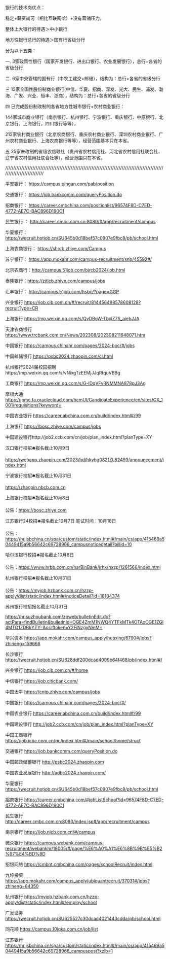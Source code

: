 银行的技术岗优点：

稳定+薪资尚可（相比互联网哈）+没有营销压力。

整体上大银行的待遇＞中小银行

地方性银行总行的待遇＞国有行省级分行

分为以下五类：

一.  3家政策性银行（国家开发银行、进出口银行、农业发展银行），总行+各省的省级分行

二.  6家中央管辖的国有行（中农工建交+邮储），结构为：总行+各省的省级分行

三  12家全国性股份制商业银行(中信、华夏、招商、深发、光大、民生、浦发、渤海、广发、兴业、恒丰、浙商），结构为：总行+各省的省级分行

四  已完成股份制改制的各省地方性城市银行+农村商业银行：

144家城市商业银行（南京银行、杭州银行、宁波银行、重庆银行、中原银行、北京银行、上海银行，四川银行等等），

212家农村商业银行（北京农商银行、重庆农村商业银行、深圳农村商业银行、广州农村商业银行、上海农商银行等等），经营范围基本只在本省。

五  25家未改制的省级农信联社（贵州省农村信用社、河北省农村信用社联合社，辽宁省农村信用社联合社等），经营范围只在本省。

///////////////////////////////////////////////////////////////////////////////////////////////////////////////////////////

平安银行：  https://campus.pingan.com/pab/position

交通银行：  https://job.bankcomm.com/queryPosition.do

招商银行：  https://career.cmbchina.com/positionlist/96574F8D-C7ED-4772-AE7C-BAC896D190C1

民生银行 ： http://career.cmbc.com.cn:8080/#/app/recruitment/campus

华夏银行：  https://wecruit.hotjob.cn/SU645b0d18bef57c0907e9fbc8/pb/school.html

上海农商银行：  https://shrcb.zhiye.com/Campus

苏宁银行：  https://app.mokahr.com/campus-recruitment/snb/45592#/

北京农商行：http://campus.51job.com/bjrcb2024/job.html

泰隆银行：https://zjtlcb.zhiye.com/campus/jobs

汇丰银行：    http://campus.51job.com/hsbc/?page=GGP

兴业银行    https://job.cib.com.cn/#/recruit/814456498578608128?recruitType=CR

上海银行   https://mp.weixin.qq.com/s/QvDBoW-TbxlZ7S_aiebJJA

天津农商银行  https://www.trcbank.com.cn/News/202308/202308211648071.htm

中国银行  https://campus.chinahr.com/pages/2024-boc/#/jobs

中国邮储银行   https://psbc2024.zhaopin.com/cl.html

杭州银行2024届校园招聘https://mp.weixin.qq.com/s/vNixgTzEEMjJJqRtquVBBg

工商银行  https://mp.weixin.qq.com/s/G-lDqVFvRNMMNA878pJ3Ag

摩根大通 https://jpmc.fa.oraclecloud.com/hcmUI/CandidateExperience/en/sites/CX_1001/requisitions?keyword=

中国农业银行 https://career.abchina.com.cn/build/index.html#/99

上海银行  https://bosc.zhiye.com/campus/jobs

中国建设银行http://job2.ccb.com/cn/job/plan_index.html?planType=XY

汉口银行校招🛎报名截止10月9日

https://webapp.zhaopin.com/2023/hd/hkyhg0821ZL82493/announcement/index.html

宁波银行校招🛎报名截止10月31日

https://zhaopin.nbcb.com.cn

上海银行校招🛎报名截止10月8日

公告：https://bosc.zhiye.com

江苏银行24校招🛎报名截止10月7日
笔试时间：10月18日

公告：https://hr.jsbchina.cn/spa/custom/static/index.html#/main/cs/app/415469a50449415a9b56642c69728966_campusnoticedetail?billid=10

哈尔滨银行校招🛎报名截止10月6日

公告：https://www.hrbb.com.cn/harBinBank/jrhx/hxzp/1261566/index.html

杭州银行校招🛎报名截止10月31日

公告：https://myjob.hzbank.com.cn/hzzp-apply/dist/static/index.html#/noticeDetail?id=18104374

苏州银行校招报名截止10月31日

https://hr.suzhoubank.com/zpweb/bulletinEdit.do?actPara=findBulletin&bulletinId=OGE4ZmM1NWQ4YTFkMTk4OTAxOGE1ZGI4MTQ1ZDBkYTY=&csrftoken=Y2FiNzgyNmM=


华兴资本   https://app.mokahr.com/campus_apply/huaxing/6790#/jobs?zhineng=159666

长沙银行  https://wecruit.hotjob.cn/SU628ddf200dcad4099b64f468/pb/index.html#/

兴业银行  https://job.cib.com.cn/#/home

中信银行  https://job.citicbank.com/


中国太平  https://cntp.zhiye.com/campus/jobs



中国银行	https://campus.chinahr.com/pages/2024-boc/#/

中国农业银行	https://career.abchina.com.cn/build/index.html#/99

中国建设银行	http://job2.ccb.com/cn/job/plan_index.html?planType=XY

中国工商银行	https://job.icbc.com.cn/pc/index.html#/main/school/home/struct

交通银行	https://job.bankcomm.com/queryPosition.do

中国邮政储蓄银行	http://psbc2024.zhaopin.com

中国农业发展银行	http://adbc2024.zhaopin.com/

华夏银行	https://wecruit.hotjob.cn/SU645b0d18bef57c0907e9fbc8/pb/school.html

招商银行	https://career.cmbchina.com/#jobListSchool?id=96574F8D-C7ED-4772-AE7C-BAC896D190C1

民生银行	http://career.cmbc.com.cn:8080/index.jsp#/app/recruitment/campus

南京银行	https://job.njcb.com.cn/#/campus

微众银行	https://campus.webank.com/campus-recruitment/webankhr/18005/#/page/%E6%A0%A1%E6%8B%9B%E5%B2%97%E4%BD%8D

招银网络	https://cmbnt.cmbchina.com/pages/schoolRecruit/index.html

九坤投资	https://app.mokahr.com/campus_apply/ubiquantrecruit/37031#/jobs?zhineng=84350

杭州银行	https://myjob.hzbank.com.cn/hzzp-apply/dist/static/index.html#/employ/school

广发证券	https://wecruit.hotjob.cn/SU625527c30dcad4021443cdda/pb/school.html

同花顺	https://campus.10jqka.com.cn/job/list

江苏银行	https://hr.jsbchina.cn/spa/custom/static/index.html#/main/cs/app/415469a50449415a9b56642c69728966_campuspost?xzlb=1




















